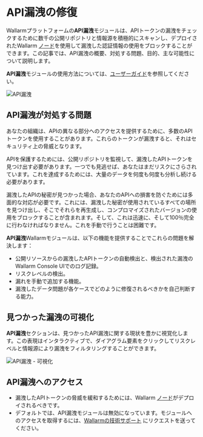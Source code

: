 # API漏洩の修復

Wallarmプラットフォームの**API漏洩**モジュールは、APIトークンの漏洩をチェックするために数千の公開リポジトリと情報源を積極的にスキャンし、デプロイされたWallarm [ノード](../installation/supported-deployment-options.md)を使用して漏洩した認証情報の使用をブロックすることができます。この記事では、API漏洩の概要、対処する問題、目的、主な可能性について説明します。

**API漏洩**モジュールの使用方法については、[ユーザーガイド](../user-guides/api-leaks.md)を参照してください。

![API漏洩](../images/api-attack-surface/api-leaks.png)

## API漏洩が対処する問題

あなたの組織は、APIの異なる部分へのアクセスを提供するために、多数のAPIトークンを使用することがあります。これらのトークンが漏洩すると、それはセキュリティ上の脅威となります。

APIを保護するためには、公開リポジトリを監視して、漏洩したAPIトークンを見つけ出す必要があります。一つでも見逃せば、あなたはまだリスクにさらされています。これを達成するためには、大量のデータを何度も何度も分析し続ける必要があります。

漏洩したAPIの秘密が見つかった場合、あなたのAPIへの損害を防ぐためには多面的な対応が必要です。これには、漏洩した秘密が使用されているすべての場所を見つけ出し、そこでそれらを再生成し、コンプロマイズされたバージョンの使用をブロックすることが含まれます。そして、これは迅速に、そして100％完全に行わなければなりません。これを手動で行うことは困難です。

**API漏洩**Wallarmモジュールは、以下の機能を提供することでこれらの問題を解決します：

* 公開リソースからの漏洩したAPIトークンの自動検出と、検出された漏洩のWallarm Console UIでのログ記録。
* リスクレベルの検出。
* 漏れを手動で追加する機能。
* 漏洩したデータ問題が各ケースでどのように修復されるべきかを自己判断する能力。

## 見つかった漏洩の可視化

**API漏洩**セクションは、見つかったAPI漏洩に関する現状を豊かに視覚化します。この表現はインタラクティブで、ダイアグラム要素をクリックしてリスクレベルと情報源により漏洩をフィルタリングすることができます。

![API漏洩 - 可視化](../images/api-attack-surface/api-leaks-visual.png)

## API漏洩へのアクセス

* 漏洩したAPIトークンの脅威を緩和するためには、Wallarm [ノード](../user-guides/nodes/nodes.md)がデプロイされるべきです。
* デフォルトでは、API漏洩モジュールは無効になっています。モジュールへのアクセスを取得するには、[Wallarmの技術サポート](mailto:support@wallarm.com) にリクエストを送ってください。